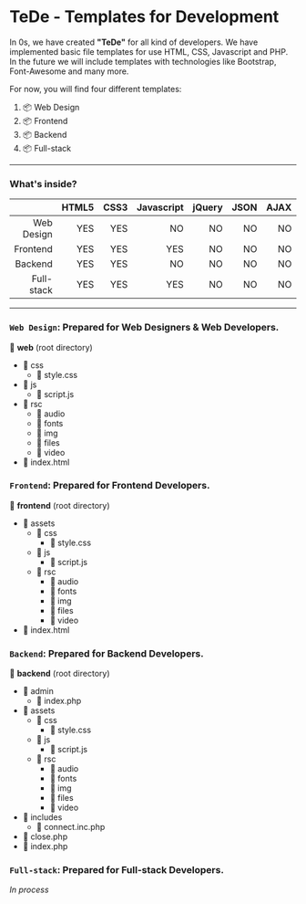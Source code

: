TeDe - Templates for Development
==========================

In 0s, we have created **"TeDe"** for all kind of developers. We have implemented basic file templates for use HTML, CSS, Javascript and PHP. In the future we will include templates with technologies like Bootstrap, Font-Awesome and many more.

For now, you will find four different templates:
  1. &#x1F4E6; Web Design
  2. &#x1F4E6; Frontend
  3. &#x1F4E6; Backend
  4. &#x1F4E6; Full-stack
  
------------------

### What's inside?

|  | HTML5 | CSS3 | Javascript | jQuery | JSON | AJAX | PHP | SQL |
| --------: | --------: | --------: | --------: | --------: | --------: | --------: | --------: | --------: |
| Web Design | YES | YES | NO | NO | NO | NO | NO | NO |
| Frontend | YES | YES | YES | NO | NO | NO | NO | NO |
| Backend | YES | YES | NO | NO | NO | NO | YES | NO |
| Full-stack | YES | YES | YES | NO | NO | NO | YES | NO |

------------------

### `Web Design`: Prepared for Web Designers & Web Developers.
   &#x1F4C2; **web** (root directory)
   * &#x1F4C2; css
     * &#x1F4C4; style.css
   * &#x1F4C2; js
     * &#x1F4C4; script.js
   * &#x1F4C2; rsc
     * &#x1F4C2; audio
     * &#x1F4C2; fonts
     * &#x1F4C2; img
     * &#x1F4C2; files
     * &#x1F4C2; video
   * &#x1F4C4; index.html
    
### `Frontend`: Prepared for Frontend Developers.

   &#x1F4C2; **frontend** (root directory)
   * &#x1F4C2; assets
     * &#x1F4C2; css
       * &#x1F4C4; style.css
     * &#x1F4C2; js
       * &#x1F4C4; script.js
     * &#x1F4C2; rsc
       * &#x1F4C2; audio
       * &#x1F4C2; fonts
       * &#x1F4C2; img
       * &#x1F4C2; files
       * &#x1F4C2; video
   * &#x1F4C4; index.html

### `Backend`: Prepared for Backend Developers.

   &#x1F4C2; **backend** (root directory)
   * &#x1F4C2; admin
     * &#x1F4C4; index.php
   * &#x1F4C2; assets
     * &#x1F4C2; css
       * &#x1F4C4; style.css
     * &#x1F4C2; js
       * &#x1F4C4; script.js
     * &#x1F4C2; rsc
       * &#x1F4C2; audio
       * &#x1F4C2; fonts
       * &#x1F4C2; img
       * &#x1F4C2; files
       * &#x1F4C2; video
   * &#x1F4C2; includes
     * &#x1F4C4; connect.inc.php
   * &#x1F4C4; close.php
   * &#x1F4C4; index.php

### `Full-stack`: Prepared for Full-stack Developers.

   *In process*
